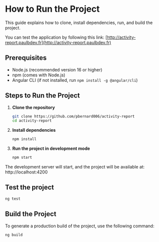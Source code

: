 # How to Run the Project

This guide explains how to clone, install dependencies, run, and build the project.

You can test the application by following this link: [http://activity-report.paulbdev.fr](http://activity-report.paulbdev.fr)

## Prerequisites

- Node.js (recommended version 16 or higher)
- npm (comes with Node.js)
- Angular CLI (if not installed, run `npm install -g @angular/cli`)

## Steps to Run the Project

1. **Clone the repository**

   ```bash
   git clone https://github.com/pbernard006/activity-report
   cd activity-report

   ```

1. **Install dependencies**

   ```bash
   npm install

   ```

1. **Run the project in development mode**
   ```bash
   npm start
   ```

The development server will start, and the project will be available at: http://localhost:4200

## Test the project

```bash
ng test
```

## Build the Project

To generate a production build of the project, use the following command:

```bash
ng build
```
